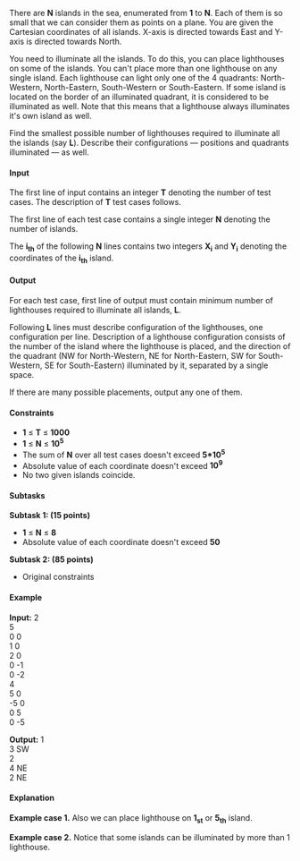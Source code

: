 There are **N** islands in the sea, enumerated from **1** to **N**. Each of them is so small that we can consider them as points on a plane. You are given the Cartesian coordinates of all islands. X-axis is directed towards East and Y-axis is directed towards North.

You need to illuminate all the islands. To do this, you can place lighthouses on some of the islands. You can't place more than one lighthouse on any single island. Each lighthouse can light only one of the 4 quadrants: North-Western, North-Eastern, South-Western or South-Eastern. If some island is located on the border of an illuminated quadrant, it is considered to be illuminated as well. Note that this means that a lighthouse always illuminates it's own island as well.

Find the smallest possible number of lighthouses required to illuminate all the islands (say **L**). Describe their configurations — positions and quadrants illuminated — as well.

#### Input

The first line of input contains an integer **T** denoting the number of test cases. The description of **T** test cases follows.

The first line of each test case contains a single integer **N** denoting the number of islands.

The **i<sub>th</sub>** of the following **N** lines contains two integers **X<sub>i</sub>** and **Y<sub>i</sub>** denoting the coordinates of the **i<sub>th</sub>** island.

#### Output

For each test case, first line of output must contain minimum number of lighthouses required to illuminate all islands, **L**.

Following **L** lines must describe configuration of the lighthouses, one configuration per line. Description of a lighthouse configuration consists of the number of the island where the lighthouse is placed, and the direction of the quadrant (NW for North-Western, NE for North-Eastern, SW for South-Western, SE for South-Eastern) illuminated by it, separated by a single space.

If there are many possible placements, output any one of them.

#### Constraints

* **1** ≤ **T** ≤ **1000**
* **1** ≤ **N** ≤ **10<sup>5</sup>**
* The sum of **N** over all test cases doesn't exceed **5*10<sup>5</sup>**
* Absolute value of each coordinate doesn't exceed **10<sup>9</sup>**
* No two given islands coincide.

#### Subtasks

**Subtask 1: (15 points)**

* **1** ≤ **N** ≤ **8**
* Absolute value of each coordinate doesn't exceed **50**

**Subtask 2: (85 points)**

* Original constraints

#### Example

**Input:**
2  
5  
0 0  
1 0  
2 0  
0 -1  
0 -2  
4  
5 0  
-5 0  
0 5  
0 -5  

**Output:**
1  
3 SW  
2  
4 NE  
2 NE  

#### Explanation

**Example case 1.** Also we can place lighthouse on **1<sub>st</sub>** or **5<sub>th</sub>** island.

**Example case 2.** Notice that some islands can be illuminated by more than 1 lighthouse.
